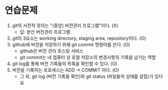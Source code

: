 # 연습문제

1. git의 사전적 정의는 "(중앙) 버전관리 프로그램"이다. (X)
   - 답: 분산 버전관리 프로그램
2. git의 3요소는 working directory, staging area, repository이다. (O)
3. github에 버전을 저장하기 위해 git commit 명령어를 쓴다. (O)
   - github은 버전 관리 호스팅 서비스
   - git commit는 내 컴퓨터 상 로컬 저장소의 변경사항의 기록을 남기는 역할
4. git log를 통해 버전 기록들의 목록을 확인할 수 있다. (O)
5. 버전을 기록하는 프로세스는 ADD -> COMMIT 이다. (O)
   - 그 외, git log (버전 기록들 확인)와 git status (파일들의 상태를 살핌)가 있다요